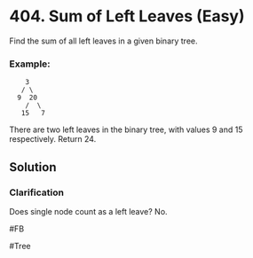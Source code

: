 # 404. Sum of Left Leaves (Easy)

Find the sum of all left leaves in a given binary tree.

### Example:
```
    3
   / \
  9  20
    /  \
   15   7
```
There are two left leaves in the binary tree, with values 9 and 15 respectively. Return 24.

## Solution
### Clarification
Does single node count as a left leave? No.

#FB

#Tree
